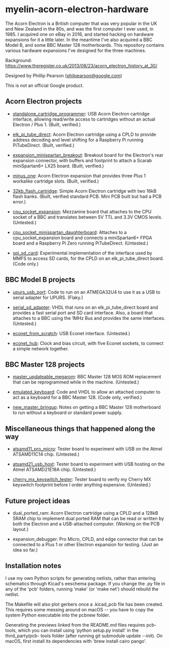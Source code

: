 myelin-acorn-electron-hardware
==============================

The Acorn Electron is a British computer that was very popular in the UK and New
Zealand in the 80s, and was the first computer I ever used, in 1985.  I acquired
one on eBay in 2016, and started hacking on hardware expansions for it a little
later.  In the meantime I've also acquired a BBC Model B, and some BBC Master
128 motherboards.  This repository contains various hardware expansions I've
designed for the three machines.

Background: https://www.theregister.co.uk/2013/08/23/acorn_electron_history_at_30/

Designed by Phillip Pearson (philpearson@google.com)

This is not an official Google product.

Acorn Electron projects
-----------------------

- [standalone_cartridge_programmer](standalone_cartridge_programmer/):
  USB Acorn Electron cartridge interface, allowing read/write access
  to cartridges without an actual Electron / Plus 1.  (Built,
  verified.)

- [elk_pi_tube_direct](elk_pi_tube_direct/): Acorn Electron cartridge
  using a CPLD to provide address decoding and level shifting for a
  Raspberry Pi running PiTubeDirect.  (Built, verified.)

- [expansion_minispartan_breakout](expansion_minispartan_breakout/):
  Breakout board for the Electron's rear expansion connector, with
  buffers and footprint to attach a Scarab miniSpartan6+ LX25 board.
  (Built, verified.)

- [minus_one](minus_one/): Acorn Electron expansion that provides
  three Plus 1 workalike cartridge slots.  (Built, verified.)

- [32kb_flash_cartridge](32kb_flash_cartridge/): Simple Acorn Electron
  cartridge with two 16kB flash banks.  (Built, verified standard PCB.
  Mini PCB built but had a PCB error.)

- [cpu_socket_expansion](cpu_socket_expansion/): Mezzanine board that attaches
  to the CPU socket of a BBC and translates between 5V TTL and 3.3V CMOS levels.
  (Untested.)

- [cpu_socket_minispartan_daughterboard](cpu_socket_minispartan_daughterboard/):
  Attaches to a cpu_socket_expansion board and connects a miniSpartan6+ FPGA
  board and a Raspberry Pi Zero running PiTubeDirect.  (Untested.)

- [spi_sd_card](spi_sd_card/): Experimental implementation of the interface
  used by MMFS to access SD cards, for the CPLD on an elk_pi_tube_direct board.
  (Code only.)

BBC Model B projects
--------------------

- [upurs_usb_port](upurs_usb_port/): Code to run on an ATMEGA32U4 to
  use it as a USB to serial adapter for UPURS.  (Flaky.)

- [serial_sd_adapter](serial_sd_adapter/): VHDL that runs on an
  elk_pi_tube_direct board and provides a fast serial port and SD card
  interface.  Also, a board that attaches to a BBC using the 1MHz Bus and
  provides the same interfaces.  (Untested.)

- [econet_from_scratch](econet_from_scratch/): USB Econet interface.
  (Untested.)

- [econet_hub](econet_hub/): Clock and bias circuit, with five Econet sockets,
  to connect a simple network together.

BBC Master 128 projects
-----------------------

- [master_updateable_megarom](master_updateable_megarom/): BBC Master 128 MOS
  ROM replacement that can be reprogrammed while in the machine.  (Untested.)

- [emulated_keyboard](emulated_keyboard/): Code and VHDL to allow an attached
  computer to act as a keyboard for a BBC Master 128.  (Code only, verified.)

- [new_master_bringup](new_master_bringup/): Notes on getting a BBC Master 128
  motherboard to run without a keyboard or standard power supply.

Miscellaneous things that happened along the way
------------------------------------------------

- [atsamd11_pro_micro](atsamd11_pro_micro/): Tester board to experiment with
  USB on the Atmel ATSAMD11C14 chip.  (Untested.)

- [atsamd21_usb_host](atsamd21_usb_host/): Tester board to experiment with
  USB hosting on the Atmel ATSAMD21E18A chip.  (Untested.)

- [cherry_mx_keyswitch_tester](cherry_mx_keyswitch_tester/): Tester board to
  verify my Cherry MX keyswitch footprint before I order anything expensive.
  (Untested.)

Future project ideas
--------------------

- dual_ported_ram: Acorn Electron cartridge using a CPLD and a 128kB
  SRAM chip to implement dual ported RAM that can be read or written
  by both the Electron and a USB-attached computer.  (Working on the
  PCB layout.)

- expansion_debugger: Pro Micro, CPLD, and edge connector that can be
  connected to a Plus 1 or other Electron expansion for testing.
  (Just an idea so far.)

Installation notes
------------------

I use my own Python scripts for generating netlists, rather than entering
schematics through Kicad's eeschema package.  If you change the .py file in
any of the 'pcb' folders, running 'make' (or 'make net') should rebuild the
netlist.

The Makefile will also plot gerbers once a .kicad_pcb file has been created.
This requires some messing around on macOS -- you have to copy the system
Python executable into the pcbnew folder.

Generating the previews linked from the README.md files requires pcb-tools,
which you can install using 'python setup.py install' in the third_party/pcb-
tools folder (after running git submodule update --init).  On macOS, first
install its dependencies with 'brew install cairo pango'.

